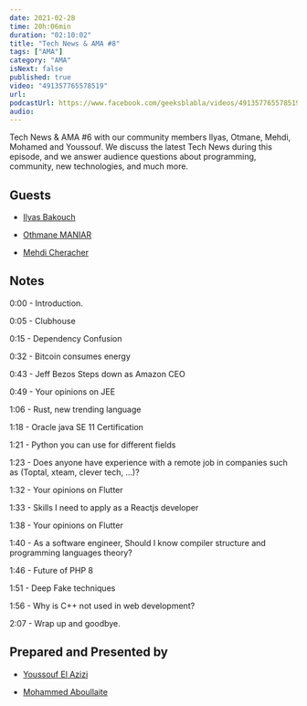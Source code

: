```yaml
---
date: 2021-02-28
time: 20h:06min
duration: "02:10:02"
title: "Tech News & AMA #8"
tags: ["AMA"]
category: "AMA"
isNext: false
published: true
video: "491357765578519"
url:
podcastUrl: https://www.facebook.com/geeksblabla/videos/491357765578519/
audio:
---
```


Tech News & AMA #6 with our community members Ilyas, Otmane, Mehdi, Mohamed and Youssouf. We discuss the latest Tech News during this episode, and we answer audience questions about programming, community, new technologies, and much more.

## Guests

- [Ilyas Bakouch](https://twitter.com/isbkch)

- [Othmane MANIAR](https://twitter.com/ManiarOthmane)

- [Mehdi Cheracher](https://twitter.com/Mehdi_Cheracher)

## Notes

0:00 - Introduction.

0:05 - Clubhouse

0:15 - Dependency Confusion

0:32 - Bitcoin consumes energy

0:43 - Jeff Bezos Steps down as Amazon CEO

0:49 - Your opinions on JEE

1:06 - Rust, new trending language

1:18 - Oracle java SE 11 Certification

1:21 - Python you can use for different fields

1:23 - Does anyone have experience with a remote job in companies such as (Toptal, xteam, clever tech, ...)?

1:32 - Your opinions on Flutter

1:33 - Skills I need to apply as a Reactjs developer

1:38 - Your opinions on Flutter

1:40 - As a software engineer, Should I know compiler structure and programming languages theory?

1:46 - Future of PHP 8

1:51 - Deep Fake techniques

1:56 - Why is C++ not used in web development?

2:07 - Wrap up and goodbye.

## Prepared and Presented by

- [Youssouf El Azizi](https://twitter.com/elaziziyoussouf/)
  
- [Mohammed Aboullaite](https://aboullaite.me/)
